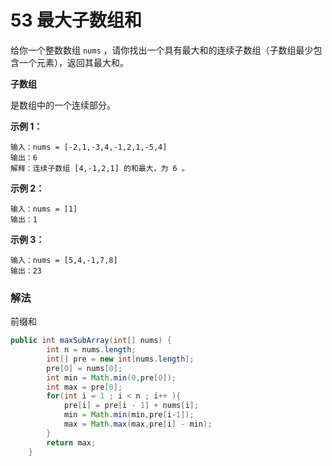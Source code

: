 # 53 最大子数组和

给你一个整数数组 `nums` ，请你找出一个具有最大和的连续子数组（子数组最少包含一个元素），返回其最大和。

**子数组**

是数组中的一个连续部分。



**示例 1：**

```
输入：nums = [-2,1,-3,4,-1,2,1,-5,4]
输出：6
解释：连续子数组 [4,-1,2,1] 的和最大，为 6 。
```

**示例 2：**

```
输入：nums = [1]
输出：1
```

**示例 3：**

```
输入：nums = [5,4,-1,7,8]
输出：23
```



### 解法

前缀和

```java
public int maxSubArray(int[] nums) {
        int n = nums.length;
        int[] pre = new int[nums.length];
        pre[0] = nums[0];
        int min = Math.min(0,pre[0]);
        int max = pre[0];
        for(int i = 1 ; i < n ; i++ ){
            pre[i] = pre[i - 1] + nums[i];
            min = Math.min(min,pre[i-1]);
            max = Math.max(max,pre[i] - min);
        }
        return max;
    }
```

